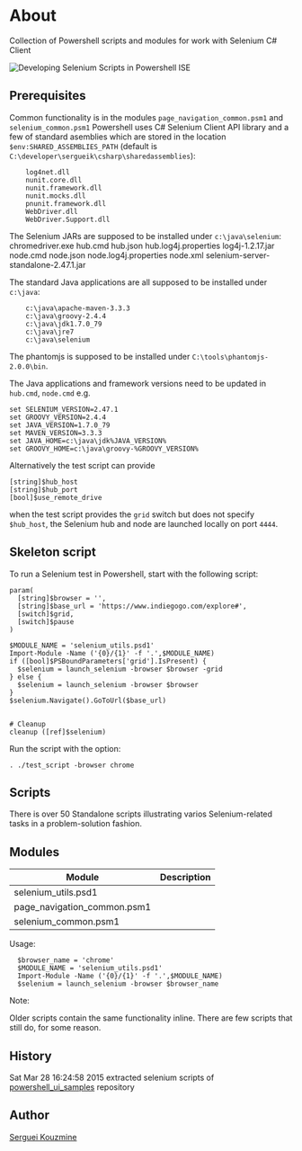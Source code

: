 About
=====
Collection of Powershell scripts and modules for work with Selenium C# Client 

![Developing Selenium Scripts in Powershell ISE](https://raw.githubusercontent.com/sergueik/powershell_selenium/master/screenshots/55a.png)

Prerequisites
------------- 
Common functionality is in the modules `page_navigation_common.psm1` and `selenium_common.psm1`
Powershell uses C# Selenium Client API library and a few of standard asemblies which are stored 
in the location `$env:SHARED_ASSEMBLIES_PATH`  (default is `C:\developer\sergueik\csharp\sharedassemblies`):

		log4net.dll
		nunit.core.dll
		nunit.framework.dll
		nunit.mocks.dll
		pnunit.framework.dll
		WebDriver.dll
		WebDriver.Support.dll

The Selenium JARs are supposed to be installed under `c:\java\selenium`:
		chromedriver.exe
		hub.cmd
		hub.json
		hub.log4j.properties
		log4j-1.2.17.jar
		node.cmd
		node.json
		node.log4j.properties
		node.xml
		selenium-server-standalone-2.47.1.jar

The standard Java applications are all supposed to be installed under `c:\java`:

		c:\java\apache-maven-3.3.3
		c:\java\groovy-2.4.4
		c:\java\jdk1.7.0_79
		c:\java\jre7
		c:\java\selenium

The phantomjs is supposed to be installed under `C:\tools\phantomjs-2.0.0\bin`. 

The Java applications  and framework versions  need to be updated in `hub.cmd`, `node.cmd` e.g.	
```
set SELENIUM_VERSION=2.47.1
set GROOVY_VERSION=2.4.4
set JAVA_VERSION=1.7.0_79
set MAVEN_VERSION=3.3.3
set JAVA_HOME=c:\java\jdk%JAVA_VERSION%
set GROOVY_HOME=c:\java\groovy-%GROOVY_VERSION%
```
Alternatively the test script can provide 
```
[string]$hub_host
[string]$hub_port
[bool]$use_remote_drive
```
when the test script provides the `grid` switch but does not specify `$hub_host`, the Selenium hub and node are launched locally on port `4444`.

Skeleton script
---------------
To run a Selenium test in Powershell, start with the following script:
```
param(
  [string]$browser = '',
  [string]$base_url = 'https://www.indiegogo.com/explore#',
  [switch]$grid,
  [switch]$pause
)

$MODULE_NAME = 'selenium_utils.psd1'
Import-Module -Name ('{0}/{1}' -f '.',$MODULE_NAME)
if ([bool]$PSBoundParameters['grid'].IsPresent) {
  $selenium = launch_selenium -browser $browser -grid
} else {
  $selenium = launch_selenium -browser $browser
}
$selenium.Navigate().GoToUrl($base_url)


# Cleanup
cleanup ([ref]$selenium)

```
Run the script with the option:
```
. ./test_script -browser chrome
```
Scripts
-------
There is over 50 Standalone scripts illustrating varios Selenium-related tasks in a problem-solution fashion. 

Modules
-------

|Module|Description 
| -------|:-------------:|
| selenium_utils.psd1||
| page_navigation_common.psm1||
| selenium_common.psm1||

Usage:
```
  $browser_name = 'chrome'
  $MODULE_NAME = 'selenium_utils.psd1'
  Import-Module -Name ('{0}/{1}' -f '.',$MODULE_NAME)
  $selenium = launch_selenium -browser $browser_name
```

Note: 

Older scripts contain the same functionality inline. There are few scripts that still do, for some reason.

History
-------
Sat Mar 28 16:24:58 2015 extracted selenium scripts of [powershell_ui_samples](https://github.com/sergueik/powershell_ui_samples)  repository




Author
------
[Serguei Kouzmine](kouzmine_serguei@yahoo.com)

